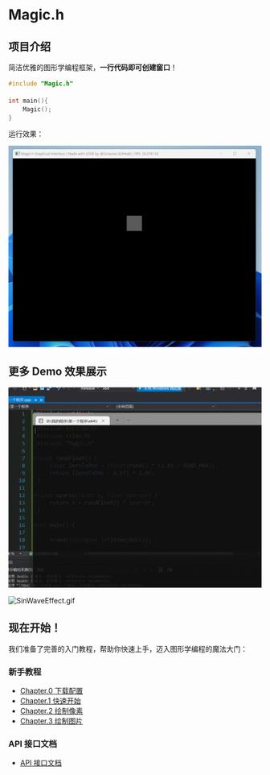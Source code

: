 # Magic.h

## 项目介绍

简洁优雅的图形学编程框架，**一行代码即可创建窗口**！

```c
#include "Magic.h"

int main(){
	Magic();
}
```

运行效果：

![FirstWindow.gif](./Documentation/GetStarted/C01Intro.assets/FirstWindow.gif)

## 更多 Demo 效果展示

![Demo_Trampoline.gif](./Documentation/GetStarted/C00Setup.assets/Demo_Trampoline.gif)

![SinWaveEffect.gif](./Documentation/GetStarted/C03Picture.assets/SinWaveEffect.gif)

## 现在开始！

我们准备了完善的入门教程，帮助你快速上手，迈入图形学编程的魔法大门：

### 新手教程

- [Chapter.0 下载配置](./Documentation/GetStarted/C00Setup.md)
- [Chapter.1 快速开始](./Documentation/GetStarted/C01Intro.md)
- [Chapter.2 绘制像素](./Documentation/GetStarted/C02Pixels.md)
- [Chapter.3 绘制图片](./Documentation/GetStarted/C03Picture.md)

### API 接口文档

- [API 接口文档](./Documentation/APIs/APIs.md)

